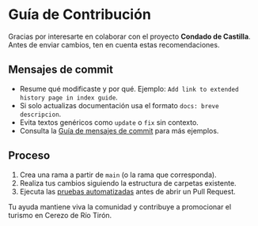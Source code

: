 # Guía de Contribución

Gracias por interesarte en colaborar con el proyecto **Condado de Castilla**. Antes de enviar cambios, ten en cuenta estas recomendaciones.

## Mensajes de commit

- Resume qué modificaste y por qué. Ejemplo: `Add link to extended history page in index guide`.
- Si solo actualizas documentación usa el formato `docs: breve descripcion`.
- Evita textos genéricos como `update` o `fix` sin contexto.
- Consulta la [Guía de mensajes de commit](commit-style.md) para más ejemplos.

## Proceso

1. Crea una rama a partir de `main` (o la rama que corresponda).
2. Realiza tus cambios siguiendo la estructura de carpetas existente.
3. Ejecuta las [pruebas automatizadas](testing.md) antes de abrir un Pull Request.

Tu ayuda mantiene viva la comunidad y contribuye a promocionar el turismo en Cerezo de Río Tirón.
